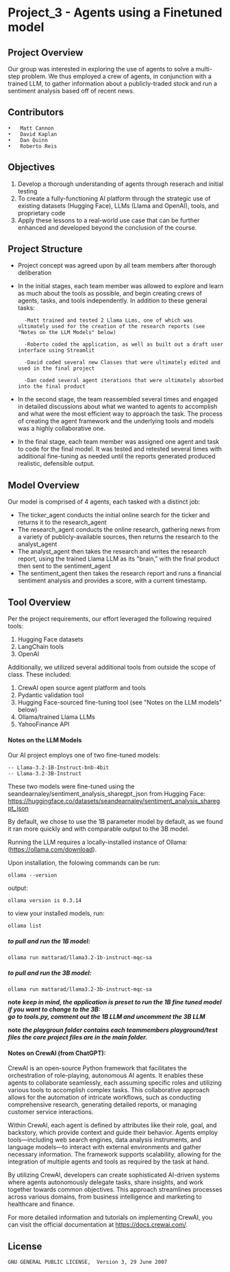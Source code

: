 # Project_3 - Agents using a Finetuned model

## Project Overview

Our group was interested in exploring the use of agents to solve a multi-step problem. We thus employed a crew of agents, in conjunction with a trained LLM, to gather information about a publicly-traded stock and run a sentiment analysis based off of recent news.

## Contributors
	•	Matt Cannon
	•	David Kaplan
	•	Dan Quinn
	•	Roberto Reis

## Objectives
1. Develop a thorough understanding of agents through reserach and initial testing
2. To create a fully-functioning AI platform through the strategic use of existing datasets (Hugging Face), LLMs (Llama and OpenAI), tools, and proprietary code
3. Apply these lessons to a real-world use case that can be further enhanced and developed beyond the conclusion of the course.

## Project Structure
- Project concept was agreed upon by all team members after thorough deliberation

- In the initial stages, each team member was allowed to explore and learn as much about the tools as possible, and begin creating crews of agents, tasks, and tools independently. In addition to these general tasks:
        
        -Matt trained and tested 2 Llama LLms, one of which was ultimately used for the creation of the research reports (see "Notes on the LLM Models" below)

        -Roberto coded the application, as well as built out a draft user interface using Streamlit

        -David coded several new Classes that were ultimately edited and used in the final project

        -Dan coded several agent iterations that were ultimately absorbed into the final product

- In the second stage, the team reassembled several times and engaged in detailed discussions about what we wanted to agents to accomplish and what were the most efficient way to approach the task. The process of creating the agent framework and the underlying tools and models was a highly collaborative one.

- In the final stage, each team member was assigned one agent and task to code for the final model. It was tested and retested several times with additional fine-tuning as needed until the reports generated produced realistic, defensible output.


## Model Overview

Our model is comprised of 4 agents, each tasked with a distinct job:

- The ticker_agent conducts the initial online search for the ticker and returns it to the research_agent
- The research_agent conducts the online research, gathering news from a variety of publicly-available sources, then returns the research to the analyst_agent
- The analyst_agent then takes the research and writes the research report, using the trained Llama LLM as its "brain," with the final product then sent to the sentiment_agent
- The sentiment_agent then takes the research report and runs a financial sentiment analysis and provides a score, with a current timestamp.

## Tool Overview
Per the project requirements, our effort leveraged the following required tools:

1. Hugging Face datasets
2. LangChain tools
3. OpenAI

Additionally, we utilized several additional tools from outside the scope of class. These included:

1. CrewAI open source agent platform and tools
2. Pydantic validation tool
3. Hugging Face-sourced fine-tuning tool (see "Notes on the LLM models" below)
4. Ollama/trained Llama LLMs
5. YahooFinance API

#### Notes on the LLM Models
Our AI project employs one of two fine-tuned models:

    -- Llama-3.2-1B-Instruct-bnb-4bit
    -- Llama-3.2-3B-Instruct

These two models were fine-tuned using the seandearnaley/sentiment_analysis_sharegpt_json from Hugging Face: https://huggingface.co/datasets/seandearnaley/sentiment_analysis_sharegpt_json

By default, we chose to use the 1B parameter model by default, as we found it ran more quickly and with comparable output to the 3B model.

Running the LLM requires a locally-installed instance of Ollama: (https://ollama.com/download).

Upon installation, the folowing commands can be run:

```terminal
ollama --version
```

output:

```terminal
ollama version is 0.3.14
```

to view your installed models, run:

```terminal
ollama list
```

##### to pull and run the 1B model:

```terminal
ollama run mattarad/llama3.2-1b-instruct-mqc-sa
```

##### to pull and run the 3B model:

```terminal
ollama run mattarad/llama3.2-3b-instruct-mqc-sa
```

**note**
**_keep in mind, the application is preset to run the 1B fine tuned model_**  
**_if you want to change to the 3B:_**  
**_go to tools.py, comment out the 1B LLM and uncomment the 3B LLM_**

**note**
**_the playgroun folder contains each teammembers playground/test files_**
**_the core project files are in the main folder._**

#### Notes on CrewAI (from ChatGPT):

CrewAI is an open-source Python framework that facilitates the orchestration of role-playing, autonomous AI agents. It enables these agents to collaborate seamlessly, each assuming specific roles and utilizing various tools to accomplish complex tasks. This collaborative approach allows for the automation of intricate workflows, such as conducting comprehensive research, generating detailed reports, or managing customer service interactions.

Within CrewAI, each agent is defined by attributes like their role, goal, and backstory, which provide context and guide their behavior. Agents employ tools—including web search engines, data analysis instruments, and language models—to interact with external environments and gather necessary information. The framework supports scalability, allowing for the integration of multiple agents and tools as required by the task at hand.

By utilizing CrewAI, developers can create sophisticated AI-driven systems where agents autonomously delegate tasks, share insights, and work together towards common objectives. This approach streamlines processes across various domains, from business intelligence and marketing to healthcare and finance.

For more detailed information and tutorials on implementing CrewAI, you can visit the official documentation at https://docs.crewai.com/.



## License
	GNU GENERAL PUBLIC LICENSE,  Version 3, 29 June 2007
